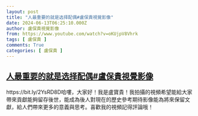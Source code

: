 ```yaml
---
layout: post
title: "人最重要的就是选择配偶#盧保貴視覺影像"
date: 2024-06-13T06:25:10.000Z
author: 盧保貴視覺影像
from: https://www.youtube.com/watch?v=oKUjpV8Vhrk
tags: [ 盧保貴 ]
comments: True
categories: [ 盧保貴 ]
---
```

<!--1718259910000-->
[人最重要的就是选择配偶#盧保貴視覺影像](https://www.youtube.com/watch?v=oKUjpV8Vhrk)
------

<div>
https://bit.ly/2YsRD8D哈嘍，大家好！我是盧寶貴！我拍攝的視頻希望能給大家帶來貢獻能夠留存後世，能成為後人對現在的歷史參考期待影像能為將來保留文獻，給人們帶來更多的意義與思考。喜歡我的視頻記得評論哦！
</div>
